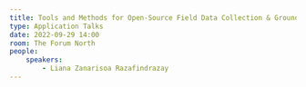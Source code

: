 ```yaml
---
title: Tools and Methods for Open-Source Field Data Collection & Ground Truthing
type: Application Talks
date: 2022-09-29 14:00
room: The Forum North
people:
    speakers:
        - Liana Zanarisoa Razafindrazay
---
```

